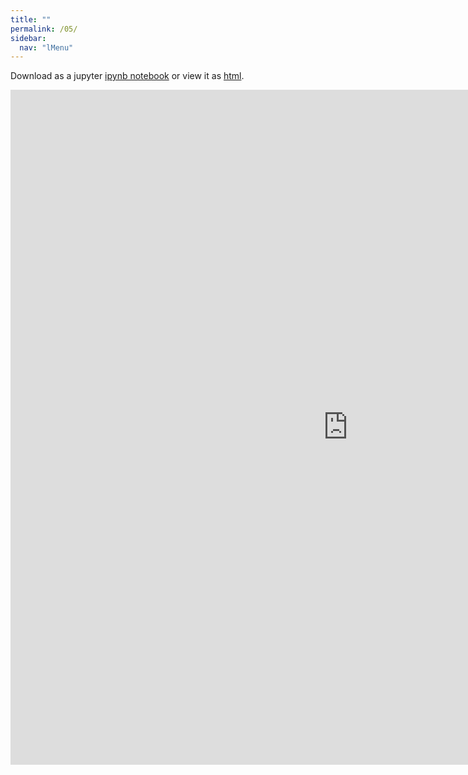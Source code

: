 ```yaml
---
title: ""
permalink: /05/
sidebar:
  nav: "lMenu"
---
```


Download as a jupyter [ipynb notebook](https://datascience-intro.github.io/1MS041-2020/lectures/05.ipynb) or view it as [html](https://datascience-intro.github.io/1MS041-2020/lectures/05.html).

<iframe src="https://datascience-intro.github.io/1MS041-2020/lectures/05.html" width="1080" height="1080" frameborder="0"></iframe>
